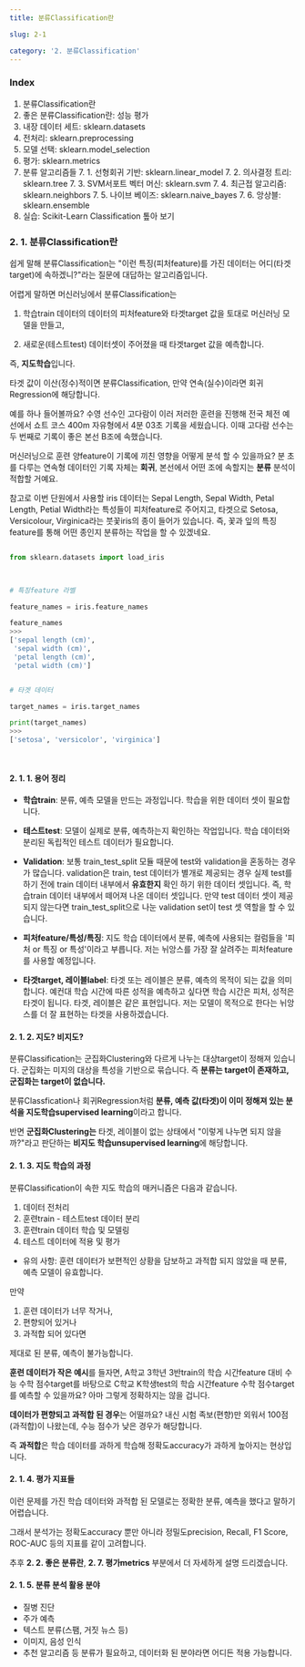 ```yaml
---
title: 분류Classification란

slug: 2-1

category: '2. 분류Classification'
---
```

### Index

1. 분류Classification란
2. 좋은 분류Classification란: 성능 평가
3. 내장 데이터 세트: sklearn.datasets
4. 전처리: sklearn.preprocessing
5. 모델 선택: sklearn.model_selection
6. 평가: sklearn.metrics
7. 분류 알고리즘들
	7. 1. 선형회귀 기반: sklearn.linear_model
	7. 2. 의사결정 트리: sklearn.tree
	7. 3. SVM서포트 벡터 머신: sklearn.svm
	7. 4. 최근접 알고리즘: sklearn.neighbors
	7. 5. 나이브 베이즈: sklearn.naive_bayes
	7. 6. 앙상블: sklearn.ensemble
8. 실습: Scikit-Learn Classification 톺아 보기

  

### 2. 1. 분류Classification란

쉽게 말해 분류Classification는 "이런 특징(피처feature)를 가진 데이터는 어디(타겟target)에 속하겠니?"라는 질문에 대답하는 알고리즘입니다.

어렵게 말하면 머신러닝에서 분류Classification는

1. 학습train 데이터의 데이터의 피처feature와 타겟target 값을 토대로 머신러닝 모델을 만들고,

2. 새로운(테스트test) 데이터셋이 주어졌을 때 타겟target 값을 예측합니다.

즉, **지도학습**입니다.
  

타겟 값이 이산(정수)적이면 분류Classification, 만약 연속(실수)이라면 회귀Regression에 해당합니다.

예를 하나 들어볼까요? 수영 선수인 고다람이 이러 저러한 훈련을 진행해 전국 체전 예선에서 쇼트 코스 400m 자유형에서 4분 03초 기록을 세웠습니다. 이때 고다람 선수는 두 번째로 기록이 좋은 본선 B조에 속했습니다.

머신러닝으로 훈련 양feature이 기록에 끼친 영향을 어떻게 분석 할 수 있을까요? 분 초를 다루는 연속형 데이터인 기록 자체는 **회귀**, 본선에서 어떤 조에 속할지는 **분류** 분석이 적합할 거예요.


참고로 이번 단원에서 사용할 iris 데이터는 Sepal Length, Sepal Width, Petal Length, Petial Width라는 특성들이 피처feature로 주어지고, 타겟으로 Setosa, Versicolour, Virginica라는 붓꽃iris의 종이 들어가 있습니다. 즉, 꽃과 잎의 특징feature를 통해 어떤 종인지 분류하는 작업을 할 수 있겠네요.
  
 
```python

from sklearn.datasets import load_iris

  

# 특징feature 라벨

feature_names = iris.feature_names

feature_names
>>>
['sepal length (cm)',
 'sepal width (cm)',
 'petal length (cm)',
 'petal width (cm)']

```

  

``` python

# 타겟 데이터

target_names = iris.target_names

print(target_names)
>>>
['setosa', 'versicolor', 'virginica']

  

```
 
  

#### 2. 1. 1. 용어 정리
- **학습train**: 분류, 예측 모델을 만드는 과정입니다. 학습을 위한 데이터 셋이 필요합니다.

- **테스트test**: 모델이 실제로 분류, 예측하는지 확인하는 작업입니다. 학습 데이터와 분리된 독립적인 테스트 데이터가 필요합니다.

- **Validation**: 보통 train_test_split 모듈 때문에 test와 validation을 혼동하는 경우가 많습니다. validation은 train, test 데이터가 별개로 제공되는 경우 실제 test를 하기 전에 train 데이터 내부에서 **유효한지** 확인 하기 위한 데이터 셋입니다. 즉, 학습train 데이터 내부에서 떼어져 나온 데이터 셋입니다. 만약 test 데이터 셋이 제공되지 않는다면 train_test_split으로 나눈 validation set이 test 셋 역할을 할 수 있습니다.

- **피처feature/특성/특징**: 지도 학습 데이터에서 분류, 예측에 사용되는 컬럼들을 '피처 or 특징 or 특성'이라고 부릅니다. 저는 뉘앙스를 가장 잘 살려주는 피처feature를 사용할 예정입니다.

- **타겟target, 레이블label**: 타겟 또는 레이블은 분류, 예측의 목적이 되는 값을 의미합니다. 예컨대 학습 시간에 따른 성적을 예측하고 싶다면 학습 시간은 피처, 성적은 타겟이 됩니다. 타겟, 레이블은 같은 표현입니다. 저는 모델이 목적으로 한다는 뉘앙스를 더 잘 표현하는 타겟을 사용하겠습니다.


#### 2. 1. 2. 지도? 비지도?

분류Classification는 군집화Clustering와 다르게 나누는 대상target이 정해져 있습니다. 군집화는 미지의 대상을 특성을 기반으로 묶습니다. 즉 **분류는 target이 존재하고, 군집화는 target이 없습니다.**

  
분류Classfication나 회귀Regression처럼 **분류, 예측 값(타겟)이 이미 정해져 있는 분석을 지도학습supervised learning**이라고 합니다.

  
반면 **군집화Clustering는** 타겟, 레이블이 없는 상태에서 "이렇게 나누면 되지 않을까?"라고 판단하는 **비지도 학습unsupervised learning**에 해당합니다.  


#### 2. 1. 3. 지도 학습의 과정

분류Classification이 속한 지도 학습의 매커니즘은 다음과 같습니다.

1. 데이터 전처리
2. 훈련train - 테스트test 데이터 분리
3. 훈련train 데이터 학습 및 모델링
4. 테스트 데이터에 적용 및 평가

- 유의 사항: 훈련 데이터가 보편적인 상황을 담보하고 과적합 되지 않았을 때 분류, 예측 모델이 유효합니다.

  

만약
1. 훈련 데이터가 너무 작거나,
2. 편향되어 있거나
3. 과적합 되어 있다면

제대로 된 분류, 예측이 불가능합니다.

**훈련 데이터가 작은 예시**를 들자면, A학교 3학년 3반train의 학습 시간feature 대비 수능 수학 점수target를 바탕으로 C학교 K학생test의 학습 시간feature 수학 점수target를 예측할 수 있을까요? 아마 그렇게 정확하지는 않을 겁니다.

**데이터가 편향되고 과적합 된 경우**는 어떨까요? 내신 시험 족보(편향)만 외워서 100점(과적합)이 나왔는데, 수능 점수가 낮은 경우가 해당합니다.


즉 **과적합**은 학습 데이터를 과하게 학습해 정확도accuracy가 과하게 높아지는 현상입니다.



#### 2. 1. 4. 평가 지표들

이런 문제를 가진 학습 데이터와 과적합 된 모델로는 정확한 분류, 예측을 했다고 말하기 어렵습니다.

그래서 분석가는 정확도accuracy 뿐만 아니라 정밀도precision, Recall, F1 Score, ROC-AUC 등의 지표를 같이 고려합니다.

추후 **2. 2. 좋은 분류란**, **2. 7. 평가metrics** 부분에서 더 자세하게 설명 드리겠습니다.

  
#### 2. 1. 5. 분류 분석 활용 분야

- 질병 진단
- 주가 예측
- 텍스트 분류(스팸, 거짓 뉴스 등)
- 이미지, 음성 인식
- 추천 알고리즘
등 분류가 필요하고, 데이터화 된 분야라면 어디든 적용 가능합니다.